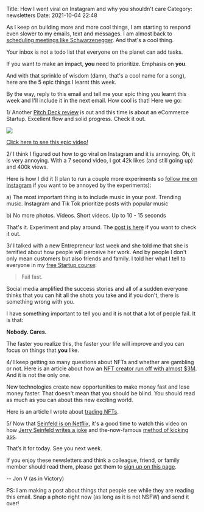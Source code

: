 Title: How I went viral on Instagram and why you shouldn't care
Category: newsletters 
Date: 2021-10-04 22:48

As I keep on building more and more cool things, I am starting to respond even slower to my emails, text and messages. I am almost back to [scheduling meetings like Schwarzenegger](https://jon.io/scheduling-meetings-like-arnold-schwarzenegger). And that's a cool thing.



Your inbox is not a todo list that everyone on the planet can add tasks.


If you want to make an impact, **you** need to prioritize. Emphasis on ****you****.



And with that sprinkle of wisdom (damn, that's a cool name for a song), here are the 5 epic things I learnt this week.

By the way, reply to this email and tell me your epic thing you learnt this week and I'll include it in the next email. How cool is that! Here we go:



1/ Another [Pitch Deck review](https://www.youtube.com/watch?v=p3sfFOumJZo) is out and this time is about an eCommerce Startup. Excellent flow and solid progress. Check it out.



![](https://sendfoxprod.b-cdn.net/media/X05amsQKelXqw20gsn9bjHvOKnd7oQwF6YJiAg0B16325)

[Click here to see this epic video!](https://www.youtube.com/watch?v=p3sfFOumJZo)





2/ I think I figured out how to go viral on Instagram and it is annoying. Oh, it is very annoying. With a 7 second video, I got 42k likes (and still going up) and 400k views.



Here is how I did it (I plan to run a couple more experiments so [follow me on Instagram](https://www.instagram.com/jonvictory/) if you want to be annoyed by the experiments):

a) The most important thing is to include music in your post. Trending music. Instagram and Tik Tok prioritize posts with popular music

b) No more photos. Videos. Short videos. Up to 10 - 15 seconds



That's it. Experiment and play around. The [post is here](https://www.instagram.com/p/CT-CLhKpLXM/) if you want to check it out.



3/ I talked with a new Entrepreneur last week and she told me that she is terrified about how people will perceive her work. And by people I don't only mean customers but also friends and family. I told her what I tell to everyone in my [free Startup course](https://jon.io/pages/built-to-fail):



> Fail fast.


Social media amplified the success stories and all of a sudden everyone thinks that you can hit all the shots you take and if you don't, there is something wrong with you.



I have something important to tell you and it is not that a lot of people fail. It is that:



**Nobody. Cares.**



The faster you realize this, the faster your life will improve and you can focus on things that **you** like.



4/ I keep getting so many questions about NFTs and whether are gambling or not. Here is an article about how an [NFT creator run off with almost $3M](https://www.thegamer.com/nft-evolved-apes-scam/). And it is not the only one.



New technologies create new opportunities to make money fast and lose money faster. That doesn't mean that you should be blind. You should read as much as you can about this new exciting world.



Here is an article I wrote about [trading NFTs](https://jon.io/i-bought-this-image-for-1500-and-i-sold-it-for-50-in-two-weeks).



5/ Now that [Seinfeld is on Netflix](https://www.gq.com/story/seinfeld-netflix-episodes-cropped-widescreen-ratio), it's a good time to watch this video on how [Jerry Seinfeld writes a joke](https://www.youtube.com/watch?v=itWxXyCfW5s) and the-now-famous [method of kicking ass](https://nickwignall.com/seinfeld-strategy/).



That’s it for today. See you next week.



If you enjoy these newsletters and think a colleague, friend, or family member should read them, please get them to [sign up on this page](https://jon.io/).



-- Jon V (as in Victory)



PS: I am making a post about things that people see while they are reading this email. Snap a photo right now (as long as it is not NSFW) and send it over!